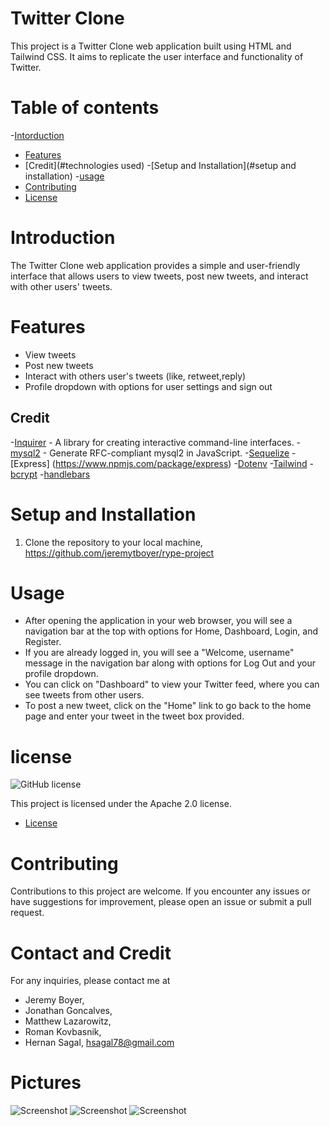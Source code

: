 # Twitter Clone 
This project is a Twitter Clone web application built using HTML and Tailwind CSS. It aims to replicate the user interface and functionality of Twitter.

# Table of contents

-[Intorduction](#introduction)
- [Features](#Features)
- [Credit](#technologies used)
-[Setup and Installation](#setup and installation)
-[usage](#usage)
- [Contributing](#contributing)
- [License](#license)

# Introduction

The Twitter Clone web application provides a simple and user-friendly interface that allows users to view tweets, post new tweets, and interact with other users' tweets.

# Features

- View tweets
- Post new tweets
- Interact with others user's tweets (like, retweet,reply)
- Profile dropdown with options for user settings and sign out

## Credit

-[Inquirer](https://www.npmjs.com/package/inquirer) - A library for creating interactive command-line interfaces.
-[mysql2](https://www.npmjs.com/package/mysql2) - Generate RFC-compliant mysql2 in JavaScript.
-[Sequelize](https://www.npmjs.com/package/sequelize) 
-[Express] (https://www.npmjs.com/package/express)
-[Dotenv](https://www.npmjs.com/package/dotenv)
-[Tailwind](https://v2.tailwindcss.com/docs)
-[bcrypt](https://www.npmjs.com/package/bcrypt)
-[handlebars](https://www.npmjs.com/package/handlebars)

# Setup and Installation

1. Clone the repository to your local machine, https://github.com/jeremytboyer/rype-project

# Usage

- After opening the application in your web browser, you will see a navigation bar at the top with options for Home, Dashboard, Login, and Register.
- If you are already logged in, you will see a "Welcome, username" message in the navigation bar along with options for Log Out and your profile dropdown.
- You can click on "Dashboard" to view your Twitter feed, where you can see tweets from other users.
- To post a new tweet, click on the "Home" link to go back to the home page and enter your tweet in the tweet box provided.

# license 
![GitHub license](https://img.shields.io/badge/license-Apache%202.0-blue.svg)

This project is licensed under the Apache 2.0 license.

* [License](#license)

# Contributing

Contributions to this project are welcome. If you encounter any issues or have suggestions for improvement, please open an issue or submit a pull request.

# Contact and Credit 

For any inquiries, please contact me at

 - Jeremy Boyer, 
 - Jonathan Goncalves,
 - Matthew Lazarowitz,
 - Roman Kovbasnik,
 - Hernan Sagal, hsagal78@gmail.com

# Pictures

![Screenshot](/examples/allProducts.png)
![Screenshot](/examples/allProducts.png)
![Screenshot](/examples/allProducts.png)